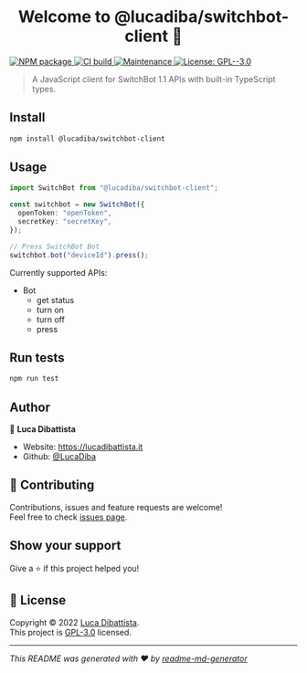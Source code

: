 <h1 align="center">Welcome to @lucadiba/switchbot-client 👋</h1>
<p>
  <a href="https://www.npmjs.com/package/@lucadiba/switchbot-client">
    <img alt="NPM package" src="https://img.shields.io/npm/v/@lucadiba/switchbot-client?color=blue" />
  </a>
  <a href="https://github.com/LucaDiba/switchbot-client/actions/workflows/main.yml">
    <img alt="CI build" src="https://github.com/LucaDiba/switchbot-client/actions/workflows/main.yml/badge.svg" />
  </a>
  <a href="https://github.com/LucaDiba/switchbot-client/graphs/commit-activity">
    <img alt="Maintenance" src="https://img.shields.io/badge/Maintained%3F-yes-green.svg" />
  </a>
  <a href="https://github.com/LucaDiba/switchbot-client/blob/main/LICENSE">
    <img alt="License: GPL--3.0" src="https://img.shields.io/github/license/LucaDiba/switchbot-client" />
  </a>
</p>

> A JavaScript client for SwitchBot 1.1 APIs with built-in TypeScript types.

## Install

```sh
npm install @lucadiba/switchbot-client
```

## Usage

```typescript
import SwitchBot from "@lucadiba/switchbot-client";

const switchbot = new SwitchBot({
  openToken: "openToken",
  secretKey: "secretKey",
});

// Press SwitchBot Bot
switchbot.bot("deviceId").press();
```

Currently supported APIs:

- Bot
  - get status
  - turn on
  - turn off
  - press

## Run tests

```sh
npm run test
```

## Author

👤 **Luca Dibattista**

- Website: https://lucadibattista.it
- Github: [@LucaDiba](https://github.com/LucaDiba)

## 🤝 Contributing

Contributions, issues and feature requests are welcome!<br />Feel free to check [issues page](https://github.com/LucaDiba/switchbot-client/issues).

## Show your support

Give a ⭐️ if this project helped you!

## 📝 License

Copyright © 2022 [Luca Dibattista](https://github.com/LucaDiba).<br />
This project is [GPL-3.0](https://github.com/LucaDiba/switchbot-client/blob/master/LICENSE) licensed.

---

_This README was generated with ❤️ by [readme-md-generator](https://github.com/kefranabg/readme-md-generator)_
